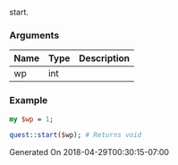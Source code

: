 start.
### Arguments
**Name**|**Type**|**Description**
:---|:---|:---
wp|int|

### Example

```perl
my $wp = 1;

quest::start($wp); # Returns void
```


Generated On 2018-04-29T00:30:15-07:00